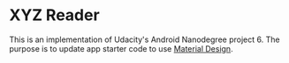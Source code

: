 # XYZ Reader

This is an implementation of Udacity's Android Nanodegree project 6.
The purpose is to update app starter code to use [Material Design](https://material.io/design/).

